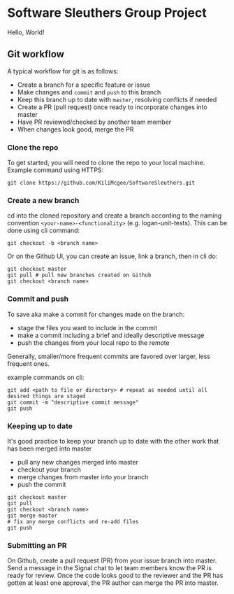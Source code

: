 # Software Sleuthers Group Project

Hello, World!


## Git workflow

A typical workflow for git is as follows: 
* Create a branch for a specific feature or issue
* Make changes and `commit` and `push` to this branch
* Keep this branch up to date with `master`, resolving conflicts if needed
* Create a PR (pull request) once ready to incorporate changes into master
* Have PR reviewed/checked by another team member
* When changes look good, merge the PR

### Clone the repo
To get started, you will need to clone the repo to your local machine. Example command using HTTPS: 

```shell
git clone https://github.com/KiliMcgee/SoftwareSleuthers.git
```

### Create a new branch
cd into the cloned repository and create a branch according to the naming convention `<your-name>-<functionality>` (e.g. logan-unit-tests). This can be done using cli command: 

```shell
git checkout -b <branch name> 
```

Or on the Github UI, you can create an issue, link a branch, then in cli do: 

```shell
git checkout master
git pull # pull new branches created on Github
git checkout <branch name> 
```

### Commit and push
To save aka make a commit for changes made on the branch: 
* stage the files you want to include in the commit 
* make a commit including a brief and ideally descriptive message
* push the changes from your local repo to the remote

Generally, smaller/more frequent commits are favored over larger, less frequent ones. 

example commands on cli:  
```shell
git add <path to file or directory> # repeat as needed until all desired things are staged
git commit -m "descriptive commit message"
git push
```
### Keeping up to date
It's good practice to keep your branch up to date with the other work that has been merged into master
* pull any new changes merged into master
* checkout your branch 
* merge changes from master into your branch 
* push the commit

```shell
git checkout master
git pull
git checkout <branch name>
git merge master
# fix any merge conflicts and re-add files
git push 
```

### Submitting an PR
On Github, create a pull request (PR) from your issue branch into master. Send a message in the Signal chat to let team members know the PR is ready for review. Once the code looks good to the reviewer and the PR has gotten at least one approval, the PR author can merge the PR into master. 

